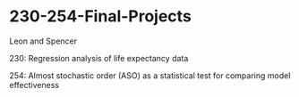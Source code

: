 # 230-254-Final-Projects
Leon and Spencer

230: Regression analysis of life expectancy data

254: Almost stochastic order (ASO) as a statistical test for comparing model effectiveness
